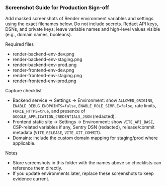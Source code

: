 ### Screenshot Guide for Production Sign‑off

Add masked screenshots of Render environment variables and settings using the exact filenames below. Do not include secrets. Redact API keys, DSNs, and private keys; leave variable names and high-level values visible (e.g., domain names, booleans).

Required files
- render-backend-env-dev.png
- render-backend-env-staging.png
- render-backend-env-prod.png
- render-frontend-env-dev.png
- render-frontend-env-staging.png
- render-frontend-env-prod.png

Capture checklist
- Backend service → Settings → Environment: show `ALLOWED_ORIGINS`, `ENABLE_DEBUG_ENDPOINTS=false`, `ENABLE_ROLE_SIMPLE=false`, rate limits, `FORCE_HTTPS=true`, and presence of `GOOGLE_APPLICATION_CREDENTIALS_JSON` (redacted).
- Frontend static site → Settings → Environment: show `VITE_API_BASE`, CSP-related variables if any, Sentry DSN (redacted), release/commit metadata (`VITE_RELEASE`, `VITE_GIT_COMMIT`).
- Domains: include the custom domain mapping for staging/prod where applicable.

Notes
- Store screenshots in this folder with the names above so checklists can reference them directly.
- If you update environments later, replace these screenshots to keep evidence current.

